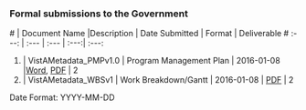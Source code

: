 ### Formal submissions to the Government

\# | Document Name |Description | Date Submitted | Format | Deliverable #
:---: | :--- | :--- | :---:| :---:
1. | VistAMetadata_PMPv1.0 | Program Management Plan | 2016-01-08 |[Word](/Submissions/VistAMetadata_PMPv1.0.doc),  [PDF](/Submissions/VistAMetadata_PMPv1.0.pdf) | 2 
2. | VistAMetadata_WBSv1 | Work Breakdown/Gantt |  2016-01-08 | [PDF](/Submissions/VistAMetadata_WBSv1.0.pdf)  |  2

Date Format:  YYYY-MM-DD

